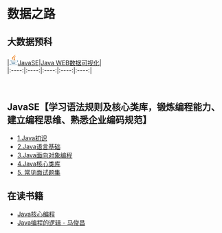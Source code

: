 # 数据之路

## 大数据预科
|[![](images/s1-java-20-24.png)JavaSE](#一JavaSE)|[Java WEB数据可视化](#一JavaSE)|  
|:----:|:----:|:----:|:----:|:----:|  

<!-- ## 计算机专业基础  

|数学思维/线性代数/概率论|[![](images/s1-linux-20-24.png)Linux](#Linux)|[数据结构]()|[算法]()|[TCP/IP]()|[编译原理]()|[设计模式]()|软件工程|  
|:----:|:----:|:----:|:----:|:----:|:----:|:----:|:----:|  
 -->

<!-- ## web服务器  
|[![](images/s1-tomcat-20-24.png)Tomcat]()|[![](images/s1-nginx-20-24.png)Nginx]()|  
|:----:|:----:|   -->

<!-- ## 数据库  
|关系型|键值存储|列存储|面向文档|图形|搜索引擎存储|
|:----:|:----:|:----:|:----:|:----:|:----:|
|[![](images/s1-mysql-20-24.png)Mysql]()|[![](images/s1-redis-20-24.png)Redis]()|[![](images/s1-hbase-20-24.png)HBase]()|[![](images/s1-mongo-20-24.png)Mongo]() / ![](images/s1-couchdb-20-24.png)CouchDB|![](images/s1-neo4j-20-24.png)Neo4j|[![](images/s1-es-20-24.png)ElasticSearch]() / [![](images/s1-solr-20-24.png)Solr]()| -->

<!-- ## 并发编程及底层优化  
|[NIO]()|[并发容器]()|[分布式]()|[JVM优化]()|[Linux优化]()|  
|:----:|:----:|:----:|:----:|:----:|   -->


<!-- ## 语言框架  
|SSM|RPC框架|
|:----:|:----:|
|[Spring](#Spring框架) / [Spring mvc]() / [Mybatis](#Mybatis框架)|[Dubbo]()|
 -->
<!-- ## 大数据框架  
|![hadoop](images/s1-hadoop-36.png)|![hive](images/s1-hive-36.png)|![hbase](images/s1-hbase-36.png)|![sqoop](images/s1-sqoop-36.png)|![flume](images/s1-flume-36.png)|![oozie](images/s1-oozie-36.png)|![kafka](images/s1-kafka-36.png)|![spark](images/s1-spark-36.png)|![zookeeperx](images/s1-zk-36.png)|![flink](images/s1-flink-36.png)|
|:----:|:----:|:----:|:----:|:----:|:----:|:----:|:----:|:----:|:----:|
|[Hadoop]()|[Hive]()|HBase|Sqoop|Flume|Oozie|Kafka|Spark|[Zookeeper]()|Flink| -->

<!-- ## 题解  
|LeeTCode|剑指offer|  
|:----:|:----:|   -->

<!-- ## 其他  
|书籍|渔|足球|音乐|人生杂谈|  
|:----:|:----:|:----:|:----:|:----:|  
 -->

<br/>

## JavaSE【学习语法规则及核心类库，锻炼编程能力、建立编程思维、熟悉企业编码规范】
*  [1.Java初识](languages/javase/java初始.md)
*  [2.Java语言基础](languages/javase/java语言基础.md)
*  [3.Java面向对象编程](languages/javase/java面向对象编程.md)
*  [4.Java核心类库](languages/javase/java核心类库.md)
*  [5. 常见面试题集](languages/java/面试.md)

## 在读书籍
* [Java核心编程]()  
* [Java编程的逻辑 - 马俊昌](http://search.dangdang.com/?key=Java%B1%E0%B3%CC%B5%C4%C2%DF%BC%AD&act=input)  
